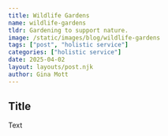 ```yaml
---
title: Wildlife Gardens
name: wildlife-gardens
tldr: Gardening to support nature.
image: /static/images/blog/wildlife-gardens
tags: ["post", "holistic service"]
categories: ["holistic service"]
date: 2025-04-02
layout: layouts/post.njk
author: Gina Mott
---
```


## **Title**

Text
